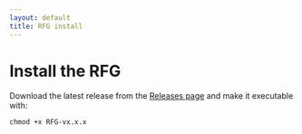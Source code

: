 ```yaml
---
layout: default
title: RFG install
---
```


# Install the RFG

Download the latest release from the [Releases page](https://github.com/unihd-cag/odfi-rfg/releases) 
and make it executable with:

    chmod +x RFG-vx.x.x
    

